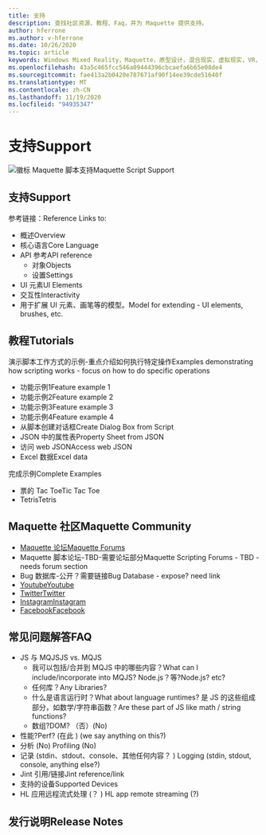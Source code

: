 ```yaml
---
title: 支持
description: 查找社区资源、教程、Faq，并为 Maquette 提供支持。
author: hferrone
ms.author: v-hferrone
ms.date: 10/26/2020
ms.topic: article
keywords: Windows Mixed Reality，Maquette，原型设计，混合现实，虚拟现实，VR，先生，反馈，反馈中心，bug
ms.openlocfilehash: 43a5c465fcc546a09444396cbcaefa6b65e08de4
ms.sourcegitcommit: fae413a2b0420e787671af90f14ee39cde51640f
ms.translationtype: MT
ms.contentlocale: zh-CN
ms.lasthandoff: 11/19/2020
ms.locfileid: "94935347"
---
```

# <a name="support"></a><span data-ttu-id="0c500-104">支持</span><span class="sxs-lookup"><span data-stu-id="0c500-104">Support</span></span>

![徽标](../images/MaquetteIcon.png) <span data-ttu-id="0c500-106">Maquette 脚本支持</span><span class="sxs-lookup"><span data-stu-id="0c500-106">Maquette Script Support</span></span>

## <a name="support"></a><span data-ttu-id="0c500-107">支持</span><span class="sxs-lookup"><span data-stu-id="0c500-107">Support</span></span>

<span data-ttu-id="0c500-108">参考链接：</span><span class="sxs-lookup"><span data-stu-id="0c500-108">Reference Links to:</span></span>
* <span data-ttu-id="0c500-109">概述</span><span class="sxs-lookup"><span data-stu-id="0c500-109">Overview</span></span>
* <span data-ttu-id="0c500-110">核心语言</span><span class="sxs-lookup"><span data-stu-id="0c500-110">Core Language</span></span>
* <span data-ttu-id="0c500-111">API 参考</span><span class="sxs-lookup"><span data-stu-id="0c500-111">API reference</span></span>
  * <span data-ttu-id="0c500-112">对象</span><span class="sxs-lookup"><span data-stu-id="0c500-112">Objects</span></span>
  * <span data-ttu-id="0c500-113">设置</span><span class="sxs-lookup"><span data-stu-id="0c500-113">Settings</span></span>
* <span data-ttu-id="0c500-114">UI 元素</span><span class="sxs-lookup"><span data-stu-id="0c500-114">UI Elements</span></span>
* <span data-ttu-id="0c500-115">交互性</span><span class="sxs-lookup"><span data-stu-id="0c500-115">Interactivity</span></span>
* <span data-ttu-id="0c500-116">用于扩展 UI 元素、画笔等的模型。</span><span class="sxs-lookup"><span data-stu-id="0c500-116">Model for extending - UI elements, brushes, etc.</span></span>

## <a name="tutorials"></a><span data-ttu-id="0c500-117">教程</span><span class="sxs-lookup"><span data-stu-id="0c500-117">Tutorials</span></span>

<span data-ttu-id="0c500-118">演示脚本工作方式的示例-重点介绍如何执行特定操作</span><span class="sxs-lookup"><span data-stu-id="0c500-118">Examples demonstrating how scripting works - focus on how to do specific operations</span></span>
* <span data-ttu-id="0c500-119">功能示例1</span><span class="sxs-lookup"><span data-stu-id="0c500-119">Feature example 1</span></span>
* <span data-ttu-id="0c500-120">功能示例2</span><span class="sxs-lookup"><span data-stu-id="0c500-120">Feature example 2</span></span>
* <span data-ttu-id="0c500-121">功能示例3</span><span class="sxs-lookup"><span data-stu-id="0c500-121">Feature example 3</span></span>
* <span data-ttu-id="0c500-122">功能示例4</span><span class="sxs-lookup"><span data-stu-id="0c500-122">Feature example 4</span></span>
* <span data-ttu-id="0c500-123">从脚本创建对话框</span><span class="sxs-lookup"><span data-stu-id="0c500-123">Create Dialog Box from Script</span></span>
* <span data-ttu-id="0c500-124">JSON 中的属性表</span><span class="sxs-lookup"><span data-stu-id="0c500-124">Property Sheet from JSON</span></span>
* <span data-ttu-id="0c500-125">访问 web JSON</span><span class="sxs-lookup"><span data-stu-id="0c500-125">Access web JSON</span></span>
* <span data-ttu-id="0c500-126">Excel 数据</span><span class="sxs-lookup"><span data-stu-id="0c500-126">Excel data</span></span>

<span data-ttu-id="0c500-127">完成示例</span><span class="sxs-lookup"><span data-stu-id="0c500-127">Complete Examples</span></span>
* <span data-ttu-id="0c500-128">票的 Tac Toe</span><span class="sxs-lookup"><span data-stu-id="0c500-128">Tic Tac Toe</span></span>
* <span data-ttu-id="0c500-129">Tetris</span><span class="sxs-lookup"><span data-stu-id="0c500-129">Tetris</span></span>

## <a name="maquette-community"></a><span data-ttu-id="0c500-130">Maquette 社区</span><span class="sxs-lookup"><span data-stu-id="0c500-130">Maquette Community</span></span>

* [<span data-ttu-id="0c500-131">Maquette 论坛</span><span class="sxs-lookup"><span data-stu-id="0c500-131">Maquette Forums</span></span>](https://steamcommunity.com/app/967490/discussions/)
* <span data-ttu-id="0c500-132">Maquette 脚本论坛-TBD-需要论坛部分</span><span class="sxs-lookup"><span data-stu-id="0c500-132">Maquette Scripting Forums - TBD - needs forum section</span></span>
* <span data-ttu-id="0c500-133">Bug 数据库-公开？需要链接</span><span class="sxs-lookup"><span data-stu-id="0c500-133">Bug Database - expose? need link</span></span>
* [<span data-ttu-id="0c500-134">Youtube</span><span class="sxs-lookup"><span data-stu-id="0c500-134">Youtube</span></span>](https://www.youtube.com/channel/UC3LL920zxSo16CmmmVCntxw)
* [<span data-ttu-id="0c500-135">Twitter</span><span class="sxs-lookup"><span data-stu-id="0c500-135">Twitter</span></span>](https://twitter.com/MadeInMaquette)
* [<span data-ttu-id="0c500-136">Instagram</span><span class="sxs-lookup"><span data-stu-id="0c500-136">Instagram</span></span>](https://www.instagram.com/microsoftmaquette/)
* [<span data-ttu-id="0c500-137">Facebook</span><span class="sxs-lookup"><span data-stu-id="0c500-137">Facebook</span></span>](https://www.facebook.com/MicrosoftMaquette/)

## <a name="faq"></a><span data-ttu-id="0c500-138">常见问题解答</span><span class="sxs-lookup"><span data-stu-id="0c500-138">FAQ</span></span>

* <span data-ttu-id="0c500-139">JS 与 MQJS</span><span class="sxs-lookup"><span data-stu-id="0c500-139">JS vs. MQJS</span></span>
  * <span data-ttu-id="0c500-140">我可以包括/合并到 MQJS 中的哪些内容？</span><span class="sxs-lookup"><span data-stu-id="0c500-140">What can I include/incorporate into MQJS?</span></span> <span data-ttu-id="0c500-141">Node.js？等?</span><span class="sxs-lookup"><span data-stu-id="0c500-141">Node.js? etc?</span></span>
  * <span data-ttu-id="0c500-142">任何库？</span><span class="sxs-lookup"><span data-stu-id="0c500-142">Any Libraries?</span></span>
  * <span data-ttu-id="0c500-143">什么是语言运行时？</span><span class="sxs-lookup"><span data-stu-id="0c500-143">What about language runtimes?</span></span> <span data-ttu-id="0c500-144">是 JS 的这些组成部分，如数学/字符串函数？</span><span class="sxs-lookup"><span data-stu-id="0c500-144">Are these part of JS like math / string functions?</span></span>
  * <span data-ttu-id="0c500-145">数组?</span><span class="sxs-lookup"><span data-stu-id="0c500-145">DOM?</span></span> <span data-ttu-id="0c500-146">（否）</span><span class="sxs-lookup"><span data-stu-id="0c500-146">(No)</span></span>
* <span data-ttu-id="0c500-147">性能?</span><span class="sxs-lookup"><span data-stu-id="0c500-147">Perf?</span></span> <span data-ttu-id="0c500-148"> (在此 ) </span><span class="sxs-lookup"><span data-stu-id="0c500-148">(we say anything on this?)</span></span>
* <span data-ttu-id="0c500-149">分析 (No) </span><span class="sxs-lookup"><span data-stu-id="0c500-149">Profiling (No)</span></span>
* <span data-ttu-id="0c500-150">记录 (stdin、stdout、console、其他任何内容？ ) </span><span class="sxs-lookup"><span data-stu-id="0c500-150">Logging (stdin, stdout, console, anything else?)</span></span>
* <span data-ttu-id="0c500-151">Jint 引用/链接</span><span class="sxs-lookup"><span data-stu-id="0c500-151">Jint reference/link</span></span>
* <span data-ttu-id="0c500-152">支持的设备</span><span class="sxs-lookup"><span data-stu-id="0c500-152">Supported Devices</span></span>
* <span data-ttu-id="0c500-153">HL 应用远程流式处理 (？ ) </span><span class="sxs-lookup"><span data-stu-id="0c500-153">HL app remote streaming (?)</span></span>

## <a name="release-notes"></a><span data-ttu-id="0c500-154">发行说明</span><span class="sxs-lookup"><span data-stu-id="0c500-154">Release Notes</span></span>


